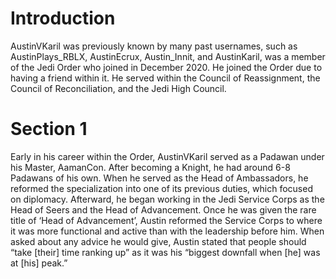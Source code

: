 # Introduction

AustinVKaril was previously known by many past usernames, such as AustinPlays_RBLX, AustinEcrux, Austin_Innit, and AustinKaril, was a member of the Jedi Order who joined in December 2020.
He joined the Order due to having a friend within it.
He served within the Council of Reassignment, the Council of Reconciliation, and the Jedi High Council.

# Section 1

Early in his career within the Order, AustinVKaril served as a Padawan under his Master, AamanCon.
After becoming a Knight, he had around 6-8 Padawans of his own.
When he served as the Head of Ambassadors, he reformed the specialization into one of its previous duties, which focused on diplomacy.
Afterward, he began working in the Jedi Service Corps as the Head of Seers and the Head of Advancement.
Once he was given the rare title of ‘Head of Advancement’, Austin reformed the Service Corps to where it was more functional and active than with the leadership before him.
When asked about any advice he would give, Austin stated that people should “take \[their\] time ranking up” as it was his “biggest downfall when \[he\] was at \[his\] peak.”
